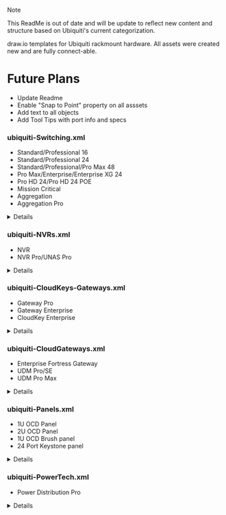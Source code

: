 > [!NOTE]
> This ReadMe is out of date and will be update to reflect new content and structure based on Ubiquiti's current categorization.


draw.io templates for Ubiquiti rackmount hardware.
All assets were created new and are fully connect-able.

# Future Plans
- Update Readme
- Enable "Snap to Point" property on all asssets
- Add text to all objects
- Add Tool Tips with port info and specs

### ubiquiti-Switching.xml
- Standard/Professional 16
- Standard/Professional 24
- Standard/Professional/Pro Max 48
- Pro Max/Enterprise/Enterprise XG 24
- Pro HD 24/Pro HD 24 POE
- Mission Critical
- Aggregation
- Aggregation Pro
<details>
  <img width="1401" alt="Screenshot 2025-01-11 at 11 29 38 PM" src="https://github.com/user-attachments/assets/7f8bbdea-cae1-4f9e-809e-1cb1bbf53f21" />
</details>
  
### ubiquiti-NVRs.xml
- NVR
- NVR Pro/UNAS Pro
<details>
<img width="836" alt="nvrs" src="https://github.com/WhiskeyTang0F0xtr0t/unifi/assets/9803191/9f468e17-81a7-4ce8-97e7-c0c9a4567541">
</details>

### ubiquiti-CloudKeys-Gateways.xml
- Gateway Pro
- Gateway Enterprise
- CloudKey Enterprise
<details>
<img width="1467" alt="CloudKeys Gateways" src="https://github.com/user-attachments/assets/585dd12b-6b10-413d-a13c-acc81569980c">
</details>

### ubiquiti-CloudGateways.xml
- Enterprise Fortress Gateway
- UDM Pro/SE
- UDM Pro Max
<details>
<img width="1469" alt="Cloud Gateways" src="https://github.com/user-attachments/assets/6d039544-8eba-4916-92d0-70438ab33104">
</details>

### ubiquiti-Panels.xml
- 1U OCD Panel
- 2U OCD Panel
- 1U OCD Brush panel
- 24 Port Keystone panel
<details>
<img width="1368" alt="panels" src="https://github.com/user-attachments/assets/44e5883c-db26-410f-b52c-9d602f1159ec">
</details>

### ubiquiti-PowerTech.xml
- Power Distribution Pro
<details>
<img width="1291" alt="Screenshot 2024-11-15 at 4 34 18 PM" src="https://github.com/user-attachments/assets/cc7b7287-1103-49d0-978d-42f34494b285">
</details>
